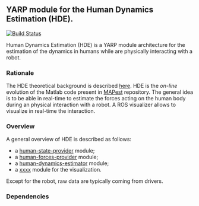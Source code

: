 ## YARP module for the Human Dynamics Estimation (HDE).

[![Build Status](https://travis-ci.org/robotology-playground/human-dynamics-estimation.svg?branch=master)](https://travis-ci.org/robotology-playground/human-dynamics-estimation)

Human Dynamics Estimation (HDE) is a YARP module architecture for the estimation of the dynamics in humans while are physically interacting with a robot.

### Rationale
The HDE theoretical background is described [here](http://www.mdpi.com/1424-8220/16/5/727).  HDE is the *on-line* evolution of the Matlab code present in [MAPest](https://github.com/claudia-lat/MAPest) repository.  The general idea is to be able in real-time to estimate the forces acting on the human body during an physical interaction with a robot. 
A ROS visualizer allows to visualize in real-time the interaction.

### Overview
A general overview of HDE is described as follows: 
- a [human-state-provider]() module;
- a [human-forces-provider](https://github.com/claudia-lat/human-dynamics-estimation/blob/READMEimproving/human-forces-provider/README.md) module;
- a [human-dynamics-estimator]() module;
- a [xxxx]() module for the visualization.

Except for the robot, raw data are typically coming from drivers.

### Dependencies